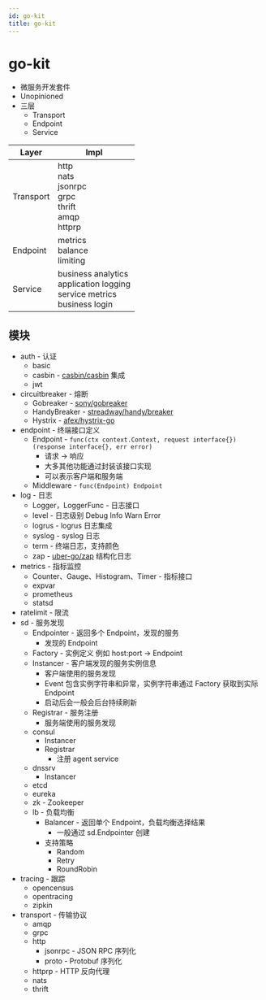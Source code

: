 ```yaml
---
id: go-kit
title: go-kit
---
```


# go-kit

- 微服务开发套件
- Unopinioned
- 三层
  - Transport
  - Endpoint
  - Service

| Layer     | Impl                                                                              |
| --------- | --------------------------------------------------------------------------------- |
| Transport | http<br/>nats<br/>jsonrpc<br/>grpc<br/>thrift<br/>amqp<br/>httprp                 |
| Endpoint  | metrics<br/>balance<br/>limiting                                                  |
| Service   | business analytics<br/>application logging<br/>service metrics<br/>business login |

## 模块

- auth - 认证
  - basic
  - casbin - [casbin/casbin](https://github.com/casbin/casbin) 集成
  - jwt
- circuitbreaker - 熔断
  - Gobreaker - [sony/gobreaker](https://github.com/sony/gobreaker)
  - HandyBreaker - [streadway/handy/breaker](https://github.com/streadway/handy)
  - Hystrix - [afex/hystrix-go](https://github.com/afex/hystrix-go)
- endpoint - 终端接口定义
  - Endpoint - `func(ctx context.Context, request interface{}) (response interface{}, err error)`
    - 请求 -> 响应
    - 大多其他功能通过封装该接口实现
    - 可以表示客户端和服务端
  - Middleware - `func(Endpoint) Endpoint`
- log - 日志
  - Logger，LoggerFunc - 日志接口
  - level - 日志级别 Debug Info Warn Error
  - logrus - logrus 日志集成
  - syslog - syslog 日志
  - term - 终端日志，支持颜色
  - zap - [uber-go/zap](https://github.com/uber-go/zap) 结构化日志
- metrics - 指标监控
  - Counter、Gauge、Histogram、Timer - 指标接口
  - expvar
  - prometheus
  - statsd
- ratelimit - 限流
- sd - 服务发现
  - Endpointer - 返回多个 Endpoint，发现的服务
    - 发现的 Endpoint
  - Factory - 实例定义 例如 host:port -> Endpoint
  - Instancer - 客户端发现的服务实例信息
    - 客户端使用的服务发现
    - Event 包含实例字符串和异常，实例字符串通过 Factory 获取到实际 Endpoint
    - 启动后会一般会后台持续刷新
  - Registrar - 服务注册
    - 服务端使用的服务发现
  - consul
    - Instancer
    - Registrar
      - 注册 agent service
  - dnssrv
    - Instancer
  - etcd
  - eureka
  - zk - Zookeeper
  - lb - 负载均衡
    - Balancer - 返回单个 Endpoint，负载均衡选择结果
      - 一般通过 sd.Endpointer 创建
    - 支持策略
      - Random
      - Retry
      - RoundRobin
- tracing - 跟踪
  - opencensus
  - opentracing
  - zipkin
- transport - 传输协议
  - amqp
  - grpc
  - http
    - jsonrpc - JSON RPC 序列化
    - proto - Protobuf 序列化
  - httprp - HTTP 反向代理
  - nats
  - thrift
